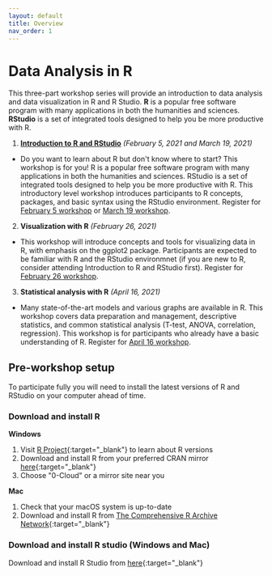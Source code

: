 ```yaml
---
layout: default
title: Overview
nav_order: 1
---
```

# Data Analysis in R

This three-part workshop series will provide an introduction to data analysis and data visualization in R and R Studio. **R** is a popular free software program with many applications in both the humanities and sciences. **RStudio** is a set of integrated tools designed to help you be more productive with R.

1. [**Introduction to R and RStudio**](https://ubc-library-rc.github.io/data-analysis-r/intro-to-r/introduction.html) *(February 5, 2021 and March 19, 2021)*
  - Do you want to learn about R but don't know where to start? This workshop is for you! R is a popular free software program with many applications in both the humanities and sciences. RStudio is a set of integrated tools designed to help you be more productive with R. This introductory level workshop introduces participants to R concepts, packages, and basic syntax using the RStudio environment. Register for [February 5 workshop](https://libcal.library.ubc.ca/event/3590290) or [March 19 workshop](https://libcal.library.ubc.ca/event/3590291).

2. **Visualization with R** *(February 26, 2021)*
  - This workshop will introduce concepts and tools for visualizing data in R, with emphasis on the ggplot2 package. Participants are expected to be familiar with R and the RStudio environmnet (if you are new to R, consider attending Introduction to R and RStudio first). Register for [February 26 workshop](https://libcal.library.ubc.ca/event/3590293).

3. **Statistical analysis with R** *(April 16, 2021)*
  - Many state-of-the-art models and various graphs are available in R. This workshop covers data preparation and management, descriptive statistics, and common statistical analysis (T-test, ANOVA, correlation, regression). This workshop is for participants who already have a basic understanding of R. Register for [April 16 workshop](https://libcal.library.ubc.ca/event/3590376).

## Pre-workshop setup
To participate fully you will need to install the latest versions of R and RStudio on your computer ahead of time.

### Download and install R

**Windows**
1. Visit [R Project](https://www.r-project.org/){:target="_blank"} to learn about R versions
2. Download and install R from your preferred CRAN mirror [here](https://cran.r-project.org/mirrors.html){:target="_blank"}
3. Choose "0-Cloud" or a mirror site near you

**Mac**
1. Check that your macOS system is up-to-date
2. Download and install R from [The Comprehensive R Archive Network](https://cran.r-project.org){:target="_blank"}


### Download and install R studio (Windows and Mac)
Download and install R Studio from [here](https://rstudio.com/products/rstudio/download/#download){:target="_blank"}
